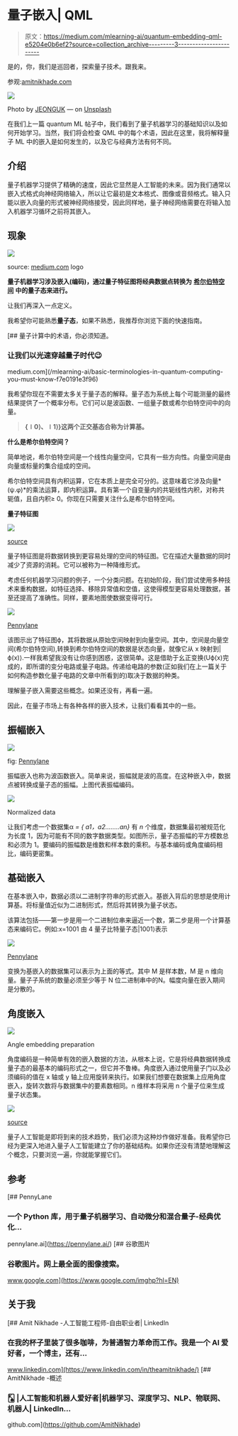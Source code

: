 # 量子嵌入| QML

> 原文：<https://medium.com/mlearning-ai/quantum-embedding-qml-e5204e0b6ef2?source=collection_archive---------3----------------------->

是的，你，我们是巡回者，探索量子技术。跟我来。

参观:[amitnikhade.com](https://amitnikhade.com/)

![](img/89c38da38ff69e1c2613fbd729f7ffea.png)

Photo by [JEONGUK](https://unsplash.com/@u66kie?utm_source=unsplash&utm_medium=referral&utm_content=creditCopyText) — on [Unsplash](https://unsplash.com/s/photos/translation?utm_source=unsplash&utm_medium=referral&utm_content=creditCopyText)

在我们上一篇 quantum ML 帖子中，我们看到了量子机器学习的基础知识以及如何开始学习。当然，我们将会检查 QML 中的每个术语，因此在这里，我将解释量子 ML 中的嵌入是如何发生的，以及它与经典方法有何不同。

## 介绍

量子机器学习提供了精确的速度，因此它显然是人工智能的未来。因为我们通常以嵌入式格式向神经网络输入，所以让它最初是文本格式、图像或音频格式。输入只能以嵌入向量的形式被神经网络接受，因此同样地，量子神经网络需要在将输入加入机器学习循环之前将其嵌入。

## 现象

![](img/5bd38464104e50fd2e52cb21c273da5c.png)

source: [medium.com](/) logo

**量子机器学习涉及嵌入(编码)，通过量子特征图将经典数据点转换为** [**希尔伯特空间**](https://en.wikipedia.org/wiki/Hilbert_space) **中的量子态来进行。**

让我们再深入一点定义。

我希望你可能熟悉**量子态**，如果不熟悉，我推荐你浏览下面的快速指南。

[](/mlearning-ai/basic-terminologies-in-quantum-computing-you-must-know-f7e0191e3f96) [## 量子计算中的术语，你必须知道。

### 让我们以光速穿越量子时代😉

medium.com](/mlearning-ai/basic-terminologies-in-quantum-computing-you-must-know-f7e0191e3f96) 

我希望你现在不需要太多关于量子态的解释。量子态为系统上每个可能测量的最终结果提供了一个概率分布。它们可以是波函数、一组量子数或希尔伯特空间中的向量。

> **{∣0⟩、∣1⟩}这两个正交基态合称为计算基。**

**什么是希尔伯特空间？**

简单地说，希尔伯特空间是一个线性向量空间，它具有一些方向性。向量空间是由向量或标量的集合组成的空间。

希尔伯特空间具有内积运算，它在本质上是完全可分的。这意味着它涉及向量*(ψ.φ)*的乘法运算，即内积运算。具有第一个自变量内的共轭线性内积，对称共轭值，且自内积≥ 0。你现在只需要关注什么是希尔伯特空间。

**量子特征图**

![](img/510d729558360019e926e5609bd563c3.png)

[source](https://encrypted-tbn0.gstatic.com/images?q=tbn:ANd9GcTR2Ww2Uils_DJ9HyEW9Mz9OdZXSj1lMx0yEg&usqp=CAU)

量子特征图是将数据转换到更容易处理的空间的特征图。它在描述大量数据的同时减少了资源的消耗。它可以被称为一种降维形式。

考虑任何机器学习问题的例子，一个分类问题。在初始阶段，我们尝试使用多种技术来重构数据，如特征选择、移除异常值和空值，这使得模型更容易处理数据，甚至还提高了准确性。同样，要素地图使数据变得可行。

![](img/68c0a848f429c0231a59c44d0858be35.png)

[Pennylane](https://pennylane.ai/)

该图示出了特征图ϕ，其将数据从原始空间映射到向量空间。其中，空间是向量空间(希尔伯特空间),转换到希尔伯特空间的数据是状态向量，就像它从 x 映射到|ϕ(x)⟩.一样我希望我没有让你感到困惑，这很简单。这是借助于幺正变换(Uϕ(x)完成的，即所谓的变分电路或量子电路。传递给电路的参数(正如我们在上一篇关于如何构造参数化量子电路的文章中所看到的)取决于数据的种类。

理解量子嵌入需要这些概念。如果还没有，再看一遍。

因此，在量子市场上有各种各样的嵌入技术，让我们看看其中的一些。

## 振幅嵌入

![](img/949fd666ff7db0e9ba76179623b9a567.png)

fig: [Pennylane](https://pennylane.ai/)

振幅嵌入也称为波函数嵌入。简单来说，振幅就是波的高度。在这种嵌入中，数据点被转换成量子态的振幅。上图代表振幅编码。

![](img/41333b71a93a13d3cea41b10f6aa87d4.png)

Normalized data

让我们考虑一个数据集α *= { a1，a2……..an}* 有 *n* 个维度，数据集最初被规范化为长度 1，因为可能有不同的数字数据类型。如图所示，量子态振幅的平方模数总和必须为 1。要编码的振幅数是维数和样本数的乘积。与基本编码或角度编码相比，编码更密集。

## 基础嵌入

在基本嵌入中，数据必须以二进制字符串的形式嵌入。基嵌入背后的思想是使用计算基。将标量值近似为二进制形式，然后将其转换为量子状态。

该算法包括——第一步是用一个二进制位串来逼近一个数，第二步是用一个计算基态来编码它。例如:x=1001 由 4 量子比特量子态|1001⟩表示

![](img/e39cb67b6239a02e7af2e253d527edc9.png)

[Pennylane](https://pennylane.ai/)

变换为基嵌入的数据集可以表示为上面的等式。其中 M 是样本数，M 是 n 维向量。量子子系统的数量必须至少等于 N 位二进制串中的N。幅度向量在嵌入期间是分散的。

## 角度嵌入

![](img/d407534683d4596f09eb790221af03a6.png)

Angle embedding preparation

角度编码是一种简单有效的嵌入数据的方法，从根本上说，它是将经典数据转换成量子态的最基本的编码形式之一，但它并不鲁棒。角度嵌入通过使用量子门以及必须编码的值在 x 轴或 y 轴上应用旋转来执行。如果我们想要在数据集上应用角度嵌入，旋转次数将与数据集中的要素数相同。n 维样本将采用 n 个量子位来生成量子状态集。

![](img/69ce6811da0fcb45eb071f94d51b5750.png)

[source](https://encrypted-tbn0.gstatic.com/images?q=tbn:ANd9GcQuIkHMJ1lgylFwozBzJqV8SmXBltGd2sO4BQ&usqp=CAU)

量子人工智能是即将到来的技术趋势，我们必须为这种炒作做好准备。我希望你已经为更深入地进入量子人工智能建立了你的基础结构。如果你还没有清楚地理解这个概念，只要浏览一遍，你就能掌握它们。

## 参考

[](https://pennylane.ai/) [## PennyLane

### 一个 Python 库，用于量子机器学习、自动微分和混合量子-经典优化…

pennylane.ai](https://pennylane.ai/)  [## 谷歌图片

### 谷歌图片。网上最全面的图像搜索。

www.google.com](https://www.google.com/imghp?hl=EN) 

## 关于我

[](https://www.linkedin.com/in/theamitnikhade/) [## Amit Nikhade -人工智能工程师-自由职业者| LinkedIn

### 在我的杯子里装了很多咖啡，为普通智力革命而工作。我是一个 AI 爱好者，一个博主，还有…

www.linkedin.com](https://www.linkedin.com/in/theamitnikhade/) [](https://github.com/AmitNikhade) [## AmitNikhade -概述

### 🂮 |人工智能和机器人爱好者|机器学习、深度学习、NLP、物联网、机器人| LinkedIn…

github.com](https://github.com/AmitNikhade)
